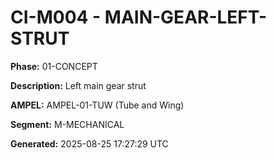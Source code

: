 # CI-M004 - MAIN-GEAR-LEFT-STRUT

**Phase:** 01-CONCEPT

**Description:** Left main gear strut

**AMPEL:** AMPEL-01-TUW (Tube and Wing)

**Segment:** M-MECHANICAL

**Generated:** 2025-08-25 17:27:29 UTC
